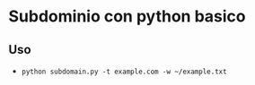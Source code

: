 Subdominio con python basico
===
## Uso
- 
  ```
  python subdomain.py -t example.com -w ~/example.txt
  ```
